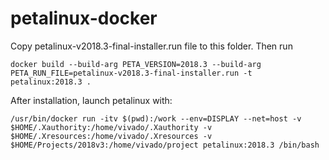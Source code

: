 # petalinux-docker

Copy petalinux-v2018.3-final-installer.run file to this folder. Then run

`docker build --build-arg PETA_VERSION=2018.3 --build-arg PETA_RUN_FILE=petalinux-v2018.3-final-installer.run -t petalinux:2018.3 .`

After installation, launch petalinux with:

`/usr/bin/docker run -itv $(pwd):/work --env=DISPLAY --net=host -v $HOME/.Xauthority:/home/vivado/.Xauthority -v $HOME/.Xresources:/home/vivado/.Xresources -v $HOME/Projects/2018v3:/home/vivado/project petalinux:2018.3 /bin/bash`
